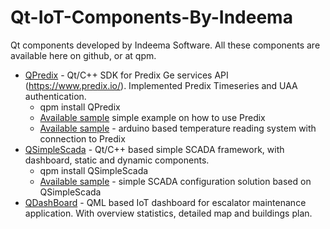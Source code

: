 # Qt-IoT-Components-By-Indeema
Qt components developed by Indeema Software. All these components are available here on github, or at qpm.

- [QPredix](https://github.com/IndeemaSoftware/QPredix) - Qt/C++ SDK for Predix Ge services API (https://www.predix.io/). Implemented Predix Timeseries and UAA authentication.
  - qpm install QPredix
  - [Available sample](https://github.com/IndeemaSoftware/QPredixSample) simple example on how to use Predix
  - [Available sample](https://github.com/IndeemaSoftware/IoT-temperature-with-Predix-and-Qt) - arduino based temperature reading system with connection to Predix
- [QSimpleScada](https://github.com/IndeemaSoftware/QSimpleScada) - Qt/C++ based simple SCADA framework, with dashboard, static and dynamic components.
  - qpm install QSimpleScada
  - [Available sample](https://github.com/IndeemaSoftware/QSimpleScadaSample) - simple SCADA configuration solution based on QSimpleScada
- [QDashBoard](https://github.com/IndeemaSoftware/QDashBoard) - QML based IoT dashboard for escalator maintenance application. With overview statistics, detailed map and buildings plan.
